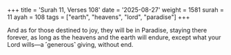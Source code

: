+++
title = 'Surah 11, Verses 108'
date = '2025-08-27'
weight = 1581
surah = 11
ayah = 108
tags = ["earth", "heavens", "lord", "paradise"]
+++

And as for those destined to joy, they will be in Paradise, staying there forever, as long as the heavens and the earth will endure, except what your Lord wills—a ˹generous˺ giving, without end.